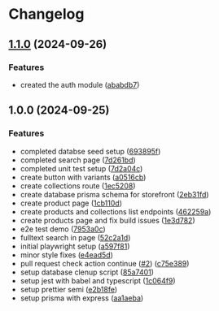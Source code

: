 # Changelog

## [1.1.0](https://github.com/andrsdev/fullstack-typescript-monorepo/compare/v1.0.0...v1.1.0) (2024-09-26)


### Features

* created the auth module ([ababdb7](https://github.com/andrsdev/fullstack-typescript-monorepo/commit/ababdb74909101ccdd70a66aa91c878859aef5b5))

## 1.0.0 (2024-09-25)


### Features

* completed databse seed setup ([693895f](https://github.com/andrsdev/fullstack-typescript-monorepo/commit/693895f0d11501661926ba82d5ac64f102156b0c))
* completed search page ([7d261bd](https://github.com/andrsdev/fullstack-typescript-monorepo/commit/7d261bd1feec842d9009ac0686496451b01cf15d))
* completed unit test setup ([7d2a04c](https://github.com/andrsdev/fullstack-typescript-monorepo/commit/7d2a04cd4fb1ca82e40cb3380b80695a16aff482))
* create button with variants ([a0516cb](https://github.com/andrsdev/fullstack-typescript-monorepo/commit/a0516cb109b935711b2103a04fd758715beb748e))
* create collections route ([1ec5208](https://github.com/andrsdev/fullstack-typescript-monorepo/commit/1ec5208c7621431f32a2d85393ac45d724c6f032))
* create database prisma schema for storefront ([2eb31fd](https://github.com/andrsdev/fullstack-typescript-monorepo/commit/2eb31fdf5b98644a345c3e3ecf1a33c987dec7fa))
* create product page ([1cb110d](https://github.com/andrsdev/fullstack-typescript-monorepo/commit/1cb110d417fcd18f387960f368c6c4f1be3d3b03))
* create products and collections list endpoints ([462259a](https://github.com/andrsdev/fullstack-typescript-monorepo/commit/462259ab72b94b23d0f7e18e399fe3b557638191))
* create products page and fix build issues ([1e3d782](https://github.com/andrsdev/fullstack-typescript-monorepo/commit/1e3d782acd7a649f08d1e23fff9595d1dd2448e5))
* e2e test demo ([7953a0c](https://github.com/andrsdev/fullstack-typescript-monorepo/commit/7953a0c99cc81326cb276fb707539e06e5c0498c))
* fulltext search in page ([52c2a1d](https://github.com/andrsdev/fullstack-typescript-monorepo/commit/52c2a1d38bf8acc1f341430db35f424a3db5b1f1))
* initial playwright setup ([a597f81](https://github.com/andrsdev/fullstack-typescript-monorepo/commit/a597f814c63d7172242d30cb289e071df0d2d2fd))
* minor style fixes ([e4ead5d](https://github.com/andrsdev/fullstack-typescript-monorepo/commit/e4ead5d8e31ccbe61f3c696e72e7bd39dfda0bc6))
* pull request check action continue ([#2](https://github.com/andrsdev/fullstack-typescript-monorepo/issues/2)) ([c75e389](https://github.com/andrsdev/fullstack-typescript-monorepo/commit/c75e3892e51217ef0db18a8124f42055baa6f39a))
* setup database clenup script ([85a7401](https://github.com/andrsdev/fullstack-typescript-monorepo/commit/85a740109aacb6d788f97ffe3cc7a2bb90b11b3f))
* setup jest with babel and typescript ([1c064f9](https://github.com/andrsdev/fullstack-typescript-monorepo/commit/1c064f97837314d0fd4d7f4cd42a973269ee967f))
* setup prettier semi ([e2b18fe](https://github.com/andrsdev/fullstack-typescript-monorepo/commit/e2b18fe2395265323485417cf5b0f4d6f39f48a4))
* setup prisma with express ([aa1aeba](https://github.com/andrsdev/fullstack-typescript-monorepo/commit/aa1aebafe2789c4fdf4136be51fdb2eb22348144))
